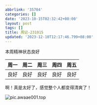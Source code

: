 ```yaml
---
abbrlink: '35704'
categories: []
date: '2023-10-15T02:32:42+08:00'
layout: post
tags: []
title: 周记-231015
updated: '2023-12-10T12:17:46.799+08:00'
---
```

本周精神状态良好

| 周一 | 周二 | 周三 | 周四 | 周五 |
| ---- | ---- | ---- | ---- | ---- |
| 良好 | 良好 | 良好 | 良好 | 良好 |

啊！真是太好了，感觉整个人都变得清爽了！



 ![pic.awaae001.top](pic.awaae001.top)
